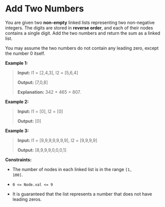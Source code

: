 # Add Two Numbers

You are given two **non-empty** linked lists representing two non-negative integers. The digits are stored in **reverse order**, and each of their nodes contains a single digit. Add the two numbers and return the sum&nbsp;as a linked list.

You may assume the two numbers do not contain any leading zero, except the number 0 itself.


**Example 1:**
>
> **Input:** l1 = [2,4,3], l2 = [5,6,4]
>
> **Output:** [7,0,8]
>
> **Explanation:** 342 + 465 = 807.

**Example 2:**
>
> **Input:** l1 = [0], l2 = [0]
>
> **Output:** [0]

**Example 3:**
>
> **Input:** l1 = [9,9,9,9,9,9,9], l2 = [9,9,9,9]
>
> **Output:** [8,9,9,9,0,0,0,1]


**Constraints:**

- The number of nodes in each linked list is in the range <code>[1, 100]</code>.

- <code>0 &lt;= Node.val &lt;= 9</code>

- It is guaranteed that the list represents a number that does not have leading zeros.
